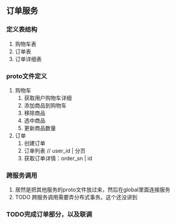 ## 订单服务

### 定义表结构

1. 购物车表
2. 订单表
3. 订单详细表

### proto文件定义

1. 购物车
    1. 获取用户购物车详细
    2. 添加商品到购物车
    3. 移除商品
    4. 选中商品
    5. 更新商品数量
2. 订单
    1. 创建订单
    2. 订单列表 // user_id | 分页
    3. 获取订单详情：order_sn | id

### 跨服务调用
1. 居然是把其他服务的proto文件放过来，然后在global里面连接服务
2. TODO 跨服务调用需要弄分布式事务。这个还没讲到

### TODO完成订单部分，以及联调
